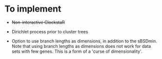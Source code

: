 # To implement

- ~~Non-interactive ClockstaR~~

- Dirichlet process prior to cluster trees

- Option to use branch lengths as dimensions, in addition to the sBSDmin. Note that using branch lengths as dimensions does not work for data sets with few genes. This is a form of a 'curse of dimensionality'.
